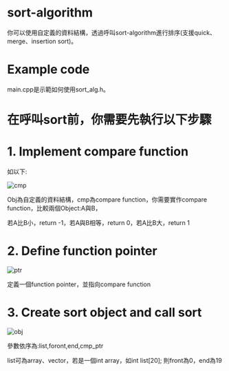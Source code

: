 # sort-algorithm
你可以使用自定義的資料結構，透過呼叫sort-algorithm進行排序(支援quick、merge、insertion sort)。
# Example code
main.cpp是示範如何使用sort_alg.h。
# 在呼叫sort前，你需要先執行以下步驟
# 1. Implement compare function

如以下:

![cmp](https://user-images.githubusercontent.com/42535879/118246959-34b14a80-b4d5-11eb-90a2-58309aed69a2.PNG)

Obj為自定義的資料結構，cmp為compare function，你需要實作compare function，比較兩個Object:A與B，

若A比B小，return -1，若A與B相等，return 0，若A比B大，return 1

# 2. Define function pointer
![ptr](https://user-images.githubusercontent.com/42535879/118248749-41cf3900-b4d7-11eb-93b0-95c7ca45b0e7.PNG)

定義一個function pointer，並指向compare function
# 3. Create sort object and call sort
![obj](https://user-images.githubusercontent.com/42535879/118249398-f9644b00-b4d7-11eb-814e-336af765ab7a.PNG)

參數依序為:list,foront,end,cmp_ptr

list可為array、vector，若是一個int array，如int list[20]; 則front為0，end為19
